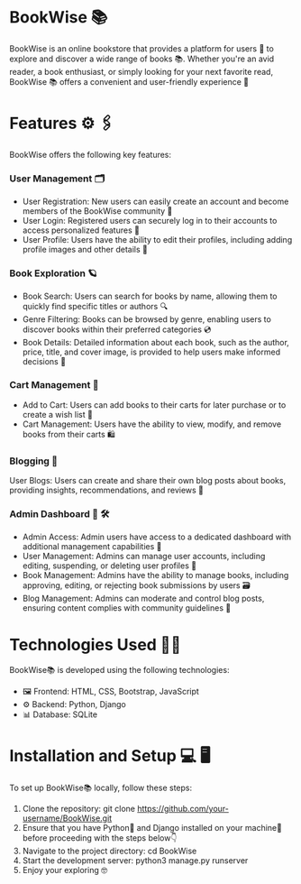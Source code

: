 # BookWise 📚
BookWise is an online bookstore that provides a platform for users 👥 to explore and discover a wide range of books 📚. Whether you're an avid reader, a book enthusiast, or simply looking for your next favorite read, BookWise 📚 offers a convenient and user-friendly experience 📌

# Features ⚙ 🖇
BookWise offers the following key features:

### User Management 🗂 
- User Registration: New users can easily create an account and become members of the BookWise community 🔑
- User Login: Registered users can securely log in to their accounts to access personalized features 🔐
- User Profile: Users have the ability to edit their profiles, including adding profile images and other details 👤

### Book Exploration 🪐
- Book Search: Users can search for books by name, allowing them to quickly find specific titles or authors 🔍
- Genre Filtering: Books can be browsed by genre, enabling users to discover books within their preferred categories 💿
- Book Details: Detailed information about each book, such as the author, price, title, and cover image, is provided to help users make informed decisions 📕

### Cart Management 🛒
- Add to Cart: Users can add books to their carts for later purchase or to create a wish list 🛒
- Cart Management: Users have the ability to view, modify, and remove books from their carts 🛍

### Blogging 📝
User Blogs: Users can create and share their own blog posts about books, providing insights, recommendations, and reviews 📰

### Admin Dashboard 👤 🛠️
- Admin Access: Admin users have access to a dedicated dashboard with additional management capabilities 💁 
- User Management: Admins can manage user accounts, including editing, suspending, or deleting user profiles 👥
- Book Management: Admins have the ability to manage books, including approving, editing, or rejecting book submissions by users 🗃
- Blog Management: Admins can moderate and control blog posts, ensuring content complies with community guidelines 📇

# Technologies Used 🔧🦾
BookWise📚 is developed using the following technologies:

- 🖼 Frontend: HTML, CSS, Bootstrap, JavaScript 
- ⚙️ Backend: Python, Django 
- 📊 Database: SQLite 

# Installation and Setup 💻 🖥
To set up BookWise📚 locally, follow these steps:

1. Clone the repository: git clone https://github.com/your-username/BookWise.git
2. Ensure that you have Python🐍 and Django installed on your machine📠 before proceeding with the steps below👇
3. Navigate to the project directory: cd BookWise
4. Start the development server: python3 manage.py runserver
5. Enjoy your exploring 🤓
